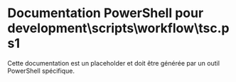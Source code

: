 # Documentation PowerShell pour development\scripts\workflow\tsc.ps1

Cette documentation est un placeholder et doit être générée par un outil PowerShell spécifique.
